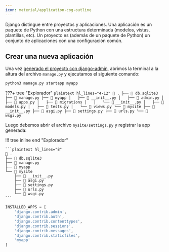 ```yaml
---
icon: material/application-cog-outline
---
```


Django distingue entre proyectos y aplicaciones. Una aplicación es un paquete de Python con una estructura determinada (modelos, vistas, plantillas, etc). Un proyecto es (además de un paquete de Python) un conjunto de aplicaciones con una configuración común.

## Crear una nueva aplicación

Una vez [generado el proyecto con django-admin](/instalar-django/#generar-un-nuevo-proyecto), abrimos la terminal a la altura del archivo `manage.py` y ejecutamos el siguiente comando:

```bash title="bash"
python3 manage.py startapp myapp
```

???+ tree "Explorador"
	```plaintext hl_lines="4-12"
	 .
	├──  db.sqlite3
	├──  manage.py
	├──  myapp
	│   ├──  __init__.py
	│   ├──  admin.py
	│   ├──  apps.py
	│   ├──  migrations
	│   │   └──  __init__.py
	│   ├──  models.py
	│   ├──  tests.py
	│   └──  views.py
	└──  mysite
    	├──  __init__.py
    	├──  asgi.py
    	├──  settings.py
    	├──  urls.py
    	└──  wsgi.py
	```

Luego debemos abrir el archivo `mysite/settings.py` y registrar la app generada:

!!! tree inline end "Explorador"

	```plaintext hl_lines="8"
	 .
	├──  db.sqlite3
	├──  manage.py
	├──  myapp
	└──  mysite
    	├──  __init__.py
    	├──  asgi.py
    	├──  settings.py
    	├──  urls.py
    	└──  wsgi.py
	```
```py title="settings.py" hl_lines="8" linenums="33"
INSTALLED_APPS = [
	'django.contrib.admin',
	'django.contrib.auth',
	'django.contrib.contenttypes',
	'django.contrib.sessions',
	'django.contrib.messages',
	'django.contrib.staticfiles',
	'myapp'
]
```
